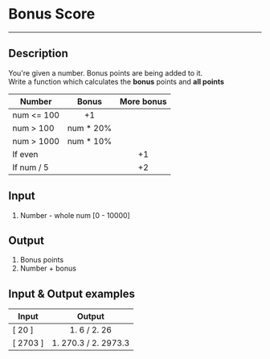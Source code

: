 # Bonus Score
---

## Description
You're given a number. Bonus points are being added to it.  
Write a function which calculates the **bonus** points and **all points**

|   Number   |   Bonus   |  More bonus  |
| ---------- | :-------: | :----------: |
| num <= 100 |     +1    |              |
| num > 100  | num * 20% |              |
| num > 1000 | num * 10% |              |
|  If even   |           |      +1      |
| If num / 5 |           |      +2      |

## Input
1. Number - whole num [0 - 10000]

## Output
1. Bonus points
2. Number + bonus

## Input & Output examples

|    Input   |         Output         |
| ---------- | :--------------------: |
|   [ 20 ]   |     1. 6  /  2. 26     |
|  [ 2703 ]  | 1. 270.3  /  2. 2973.3 |